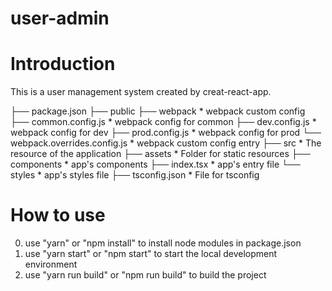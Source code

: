 # user-admin

# Introduction
This is a user management system created by creat-react-app.

├── package.json
├── public
├── webpack                                  * webpack custom config
   ├── common.config.js                      * webpack config for common
   ├── dev.config.js                         * webpack config for dev
   ├── prod.config.js                        * webpack config for prod
   └── webpack.overrides.config.js           * webpack custom config entry
├── src                                      * The resource of the application
   ├── assets                                * Folder for static resources
   ├── components                            * app's components
   ├── index.tsx                             * app's entry file
   └── styles                                * app's styles file
├── tsconfig.json                            * File for tsconfig

# How to use
0. use "yarn" or "npm install" to install node modules in package.json
1. use "yarn start" or "npm start" to start the local development environment
2. use "yarn run build" or "npm run build" to build the project

